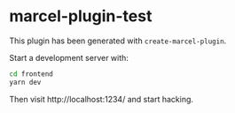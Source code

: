 # marcel-plugin-test

This plugin has been generated with `create-marcel-plugin`.

Start a development server with:

```sh
cd frontend
yarn dev
```

Then visit http://localhost:1234/ and start hacking.
